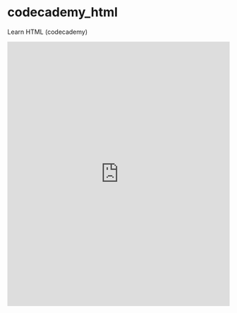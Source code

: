 # codecademy_html
Learn HTML (codecademy)

<embed src="https://github.com/cecoeco/codecademy_html/blob/b23db11ce88b8d1c6acd6006c420a353f22fecc4/codecademy_learnHTML.pdf" type="application/pdf" width="100%" height="600px" />
